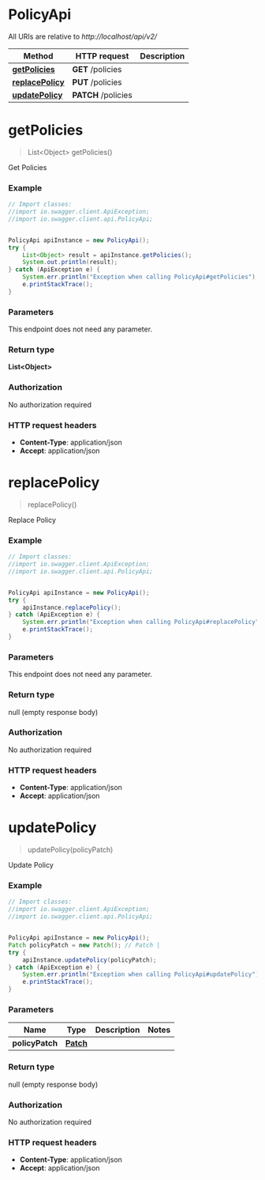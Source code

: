 # PolicyApi

All URIs are relative to *http://localhost/api/v2/*

Method | HTTP request | Description
------------- | ------------- | -------------
[**getPolicies**](PolicyApi.md#getPolicies) | **GET** /policies | 
[**replacePolicy**](PolicyApi.md#replacePolicy) | **PUT** /policies | 
[**updatePolicy**](PolicyApi.md#updatePolicy) | **PATCH** /policies | 


<a name="getPolicies"></a>
# **getPolicies**
> List&lt;Object&gt; getPolicies()



Get Policies

### Example
```java
// Import classes:
//import io.swagger.client.ApiException;
//import io.swagger.client.api.PolicyApi;


PolicyApi apiInstance = new PolicyApi();
try {
    List<Object> result = apiInstance.getPolicies();
    System.out.println(result);
} catch (ApiException e) {
    System.err.println("Exception when calling PolicyApi#getPolicies");
    e.printStackTrace();
}
```

### Parameters
This endpoint does not need any parameter.

### Return type

**List&lt;Object&gt;**

### Authorization

No authorization required

### HTTP request headers

 - **Content-Type**: application/json
 - **Accept**: application/json

<a name="replacePolicy"></a>
# **replacePolicy**
> replacePolicy()



Replace Policy

### Example
```java
// Import classes:
//import io.swagger.client.ApiException;
//import io.swagger.client.api.PolicyApi;


PolicyApi apiInstance = new PolicyApi();
try {
    apiInstance.replacePolicy();
} catch (ApiException e) {
    System.err.println("Exception when calling PolicyApi#replacePolicy");
    e.printStackTrace();
}
```

### Parameters
This endpoint does not need any parameter.

### Return type

null (empty response body)

### Authorization

No authorization required

### HTTP request headers

 - **Content-Type**: application/json
 - **Accept**: application/json

<a name="updatePolicy"></a>
# **updatePolicy**
> updatePolicy(policyPatch)



Update Policy

### Example
```java
// Import classes:
//import io.swagger.client.ApiException;
//import io.swagger.client.api.PolicyApi;


PolicyApi apiInstance = new PolicyApi();
Patch policyPatch = new Patch(); // Patch | 
try {
    apiInstance.updatePolicy(policyPatch);
} catch (ApiException e) {
    System.err.println("Exception when calling PolicyApi#updatePolicy");
    e.printStackTrace();
}
```

### Parameters

Name | Type | Description  | Notes
------------- | ------------- | ------------- | -------------
 **policyPatch** | [**Patch**](Patch.md)|  |

### Return type

null (empty response body)

### Authorization

No authorization required

### HTTP request headers

 - **Content-Type**: application/json
 - **Accept**: application/json

